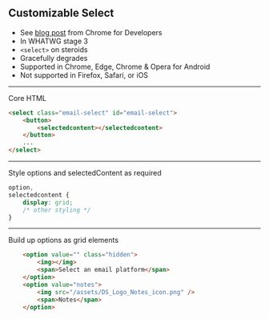 ## Customizable Select

- See [blog post](https://developer.chrome.com/blog/rfc-customizable-select) from Chrome for Developers
- In WHATWG stage 3
- `<select>` on steroids
- Gracefully degrades
- Supported in Chrome, Edge, Chrome & Opera for Android
- Not supported in Firefox, Safari, or iOS

---

Core HTML

```html
<select class="email-select" id="email-select">
    <button>
        <selectedcontent></selectedcontent>
    </button>
    ...
</select>
```

---

Style options and selectedContent as required

```css
option,
selectedcontent {
    display: grid;
    /* other styling */
}
```

---

Build up options as grid elements

```html
    <option value="" class="hidden">
        <img></img>
        <span>Select an email platform</span>
    </option>
    <option value="notes">
        <img src="/assets/DS_Logo_Notes_icon.png" />
        <span>Notes</span>
    </option>
```